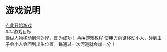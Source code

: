 # 游戏说明  
[点此开始游戏](./index.html)  
###游戏目标  
操纵人物移动到河对岸，即为成功！
###游戏教程
使用方向键移动小人，碰到虫子会小人会回到出生位置。每通过一次河道就会加一分！